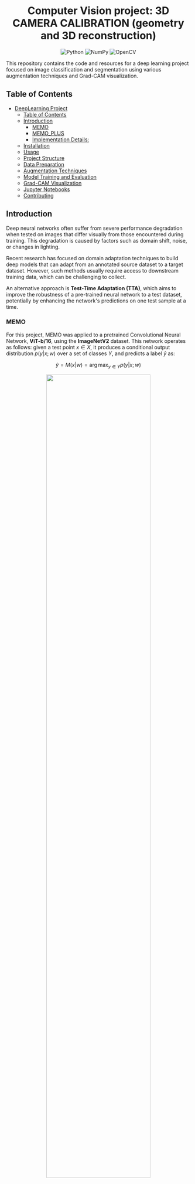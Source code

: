 <div align="center">
  <h1 style="border-bottom: none;">Computer Vision project: 3D CAMERA CALIBRATION (geometry and 3D reconstruction)</h1>
  <img src="https://img.shields.io/badge/python-3670A0?style=flat&logo=python&logoColor=ffdd54" alt="Python"/>
  <img src="https://img.shields.io/badge/Numpy-013243?style=flat&logo=numpy&logoColor=white" alt="NumPy"/>
  <img src="https://img.shields.io/badge/OpenCV-5C3EE8?style=flat&logo=opencv&logoColor=white" alt="OpenCV"/>
</div>


This repository contains the code and resources for a deep learning project focused on image classification and segmentation using various augmentation techniques and Grad-CAM visualization.

## Table of Contents

- [DeepLearning Project](#deeplearning-project)
  - [Table of Contents](#table-of-contents)
  - [Introduction](#introduction)
    - [MEMO](#memo)
    - [MEMO\_PLUS](#memo_plus)
    - [Implementation Details:](#implementation-details)
  - [Installation](#installation)
  - [Usage](#usage)
  - [Project Structure](#project-structure)
  - [Data Preparation](#data-preparation)
  - [Augmentation Techniques](#augmentation-techniques)
  - [Model Training and Evaluation](#model-training-and-evaluation)
  - [Grad-CAM Visualization](#grad-cam-visualization)
  - [Jupyter Notebooks](#jupyter-notebooks)
  - [Contributing](#contributing)

## Introduction

Deep neural networks often suffer from severe performance degradation when tested on images that differ visually from those encountered during training. This degradation is caused by factors such as domain shift, noise, or changes in lighting.

Recent research has focused on domain adaptation techniques to build deep models that can adapt from an annotated source dataset to a target dataset. However, such methods usually require access to downstream training data, which can be challenging to collect.

An alternative approach is **Test-Time Adaptation (TTA)**, which aims to improve the robustness of a pre-trained neural network to a test dataset, potentially by enhancing the network's predictions on one test sample at a time. 


### MEMO
For this project, MEMO was applied to a pretrained Convolutional Neural Network, **ViT-b/16**, using the **ImageNetV2** dataset. This network operates as follows: given a test point $x \in X$, it produces a conditional output distribution $p(y|x; w)$ over a set of classes $Y$, and predicts a label $\hat{y}$ as:

$$
  \hat{y} = M(x | w) = \arg \max_{y \in Y} p(y | x; w) 
$$

<p align="center" text-align="center">
  <img width="75%" src="https://github.com/christiansassi/deep-learning-project/blob/main/assets/img1.jpg?raw=true">
  <br>
  <span><b>Fig. 1</b> MEMO overview</span>
</p>

Let $A = \{a_1,...,a_M\}$ be a set of augmentations (resizing, cropping, color jittering, etc.). Each augmentation $a_i \in A$ can be applied to an input sample $$x$$, resulting in a transformed sample denoted as $a_i(x)$, as shown in the figure. The objective here is to make the model's prediction invariant to those specific transformations.

MEMO starts by applying a set of $B$ augmentation functions sampled from $A$ to $x$. It then calculates the average, or marginal, output distribution $\bar{p}(y | x; w)$ by averaging the conditional output distributions over these augmentations, represented as:

$$ 
  \bar{p}(y | x; w) = \frac{1}{B} \sum_{i=1}^B p(y | a_i(x); w) 
$$

Since the true label $y$ is not available during testing, the objective of Test-Time Adaptation (TTA) is twofold: (i) to ensure that the model's predictions have the same label $y$ across various augmented versions of the test sample, and (i) to increase the confidence in the model's predictions, given that the augmented versions have the same label. To this end, the model is trained to minimize the entropy of the marginal output distribution across augmentations, defined as:

$$ 
  L(w; x) = H(\bar{p}(\cdot | x;w)) = -\sum_{y \in Y} \bar{p}(y | x;w) \log \bar{p}(y | x;w) 
$$

### MEMO_PLUS

We create our version of this implemantation called MEMO_PLUS that  extends the MEMO technique by incorporating additional segmentation masks and processing steps. The masks help the model focus on specific regions of interest in the image, which can further enhance the robustness and performance of the model.

### Implementation Details:

- **Augmentation**: The `apply_augmentations` function is used to generate augmented images from the original input.
- **Meta-Optimization**: The `tune_model` function fine-tunes the model using the augmented images and the specified cost function.
- **Grad-CAM**: The `create_gradcam` function generates heatmaps that visualize the important regions of the input image for the model's predictions.

By using MEMO and MEMO_PLUS, the model becomes more robust to variations and can generalize better to new, unseen data.

## Installation

1. Clone the repository:

   ```bash
   git clone https://github.com/stefanoobonetto/DeepLearning_project.git
   cd DeepLearning_project
   ```

2. Install the required dependencies:

   ```bash
   pip install -r requirements.txt
   ```

## Usage

1. Prepare your dataset by placing it in the `datasets` directory.
2. Run the main script to start the training and evaluation process:

   ```bash
   python main.py
   ```

## Project Structure

```
DeepLearning_project/
├── datasets/
│   ├── imagenet-a/
├── scripts/
│   ├── utils.py
│   ├── model.py
│   ├── gradcam.py
│   ├── functions.py
│   ├── augmentations.py
├── weights/
│   ├── sam_vit_b_01ec64.pth
│   ├── weights_model_in_use.pth
├── notebooks/
│   ├── DeepLearningProject.ipynb
├── main.py
├── requirements.txt
├── README.md
```

## Data Preparation

1. Download the ImageNet-A dataset and place them in the `datasets` directory.
    ```bash
   wget https://people.eecs.berkeley.edu/\~hendrycks/imagenet-a.tar   
   ```
2. Ensure the directory structure is as follows:

   ```
   datasets/
   ├── imagenet-a/
   ```

3. Download the pretrained weights:

   ```bash
   wget https://dl.fbaipublicfiles.com/segment_anything/sam_vit_b_01ec64.pth -P weights/
   ```

4. Ensure the directory structure is as follows:

   ```
   weights/
   ├── sam_vit_b_01ec64.pth
   ```

## Augmentation Techniques

This project implements various augmentation techniques to enhance the training data. The available augmentations include:

- Rotation
- Zoom
- Horizontal Flip
- Vertical Flip
- Greyscale
- Inverse
- Blur
- Crop
- Affine
- Change Gamma
- Translation
- Elastic Transform
- Brightness
- Histogram Equalization
- Salt and Pepper Noise
- Gaussian Blur
- Poisson Noise
- Speckle Noise
- Contrast

## Model Training and Evaluation

1. The model is trained using the provided dataset and augmented data.
2. The `tune_model` function fine-tunes the model using MEMO and MEMO_PLUS techniques.
3. The `test_model` function evaluates the model on the test dataset.

## Grad-CAM Visualization

The `create_gradcam` function generates Grad-CAM heatmaps for visualizing the regions of the image that are important for the model's predictions.

## Jupyter Notebooks

This repository also includes a Jupyter Notebook `DeepLearningProject.ipynb` which provides additional insights and interactive analysis. To run the notebook open google colab and select the gpu T4, after that open the file.


## Contributing

Contributions are welcome! Please feel free to submit a Pull Request or open an Issue if you have any suggestions or improvements.


